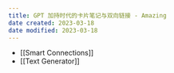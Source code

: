 ```yaml
---
title: GPT 加持时代的卡片笔记与双向链接 - Amazing
date created: 2023-03-18
date modified: 2023-03-18
---
```

- [[Smart Connections]]
- [[Text Generator]]

